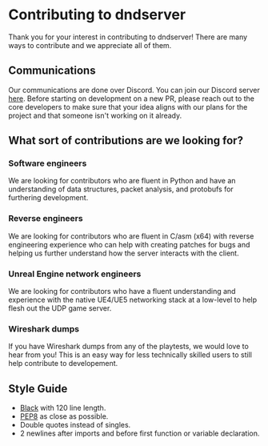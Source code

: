 # Contributing to dndserver

Thank you for your interest in contributing to dndserver! There are many ways to contribute and we appreciate all of them.

## Communications
Our communications are done over Discord. You can join our Discord server [here](https://discord.gg/JdUWpdyvKr). Before starting on development on a new PR, please reach out to the core developers to make sure that your idea aligns with our plans for the project and that someone isn't working on it already.

## What sort of contributions are we looking for?
### Software engineers

We are looking for contributors who are fluent in Python and have an understanding of data structures, packet analysis, and protobufs for furthering development. 

### Reverse engineers

We are looking for contributors who are fluent in C/asm (x64) with reverse engineering experience who can help with creating patches for bugs and helping us further understand how the server interacts with the client.

### Unreal Engine network engineers

We are looking for contributors who have a fluent understanding and experience with the native UE4/UE5 networking stack at a low-level to help flesh out the UDP game server. 

### Wireshark dumps

If you have Wireshark dumps from any of the playtests, we would love to hear from you! This is an easy way for less technically skilled users to still help contribute to developement.

## Style Guide
- [Black](https://github.com/psf/black) with 120 line length.
- [PEP8](https://peps.python.org/pep-0008/) as close as possible.
- Double quotes instead of singles.
- 2 newlines after imports and before first function or variable declaration.
